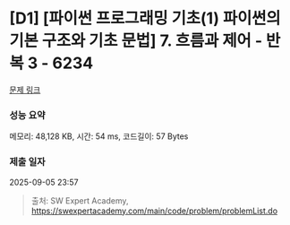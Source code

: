 # [D1] [파이썬 프로그래밍 기초(1) 파이썬의 기본 구조와 기초 문법] 7. 흐름과 제어 - 반복 3 - 6234 

[문제 링크](https://swexpertacademy.com/main/code/problem/problemDetail.do?contestProbId=AWcVAHLq4oMDFAU4) 

### 성능 요약

메모리: 48,128 KB, 시간: 54 ms, 코드길이: 57 Bytes

### 제출 일자

2025-09-05 23:57



> 출처: SW Expert Academy, https://swexpertacademy.com/main/code/problem/problemList.do